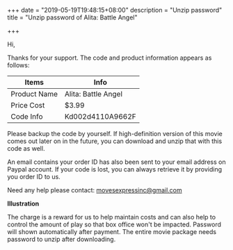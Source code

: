 +++
date = "2019-05-19T19:48:15+08:00"
description = "Unzip password"
title = "Unzip password of Alita: Battle Angel"

+++

Hi,

Thanks for your support. The code and product information appears as follows:

| Items        | Info                |
| ------------ | ------------------- |
| Product Name | Alita: Battle Angel |
| Price Cost   | $3.99               |
| Code Info    | Kd002d4110A9662F    |

Please backup the code by yourself. If high-definition version of this movie comes out later on in the future, you can download and unzip that with this code as well.

An email contains your order ID has also been sent to your email address on Paypal account. If your code is lost, you can always retrieve it by providing you order ID to us.

Need any help please contact: movesexpressinc@gmail.com

**Illustration**

The charge is a reward for us to help maintain costs and can also help to control the amount of play so that box office won't be impacted.
Password will shown automatically after payment.
The entire movie package needs password to unzip after downloading.

